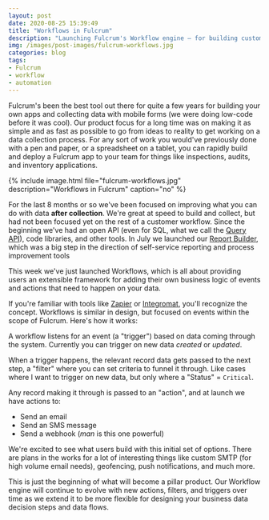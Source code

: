 ```yaml
---
layout: post
date: 2020-08-25 15:39:49
title: "Workflows in Fulcrum"
description: "Launching Fulcrum's Workflow engine — for building custom, event-driven data flows with Fulcrum data."
img: /images/post-images/fulcrum-workflows.jpg
categories: blog
tags:
- Fulcrum
- workflow
- automation
---
```


Fulcrum's been the best tool out there for quite a few years for building your own apps and collecting data with mobile forms (we were doing low-code before it was cool). Our product focus for a long time was on making it as simple and as fast as possible to go from ideas to reality to get working on a data collection process. For any sort of work you would've previously done with a pen and paper, or a spreadsheet on a tablet, you can rapidly build and deploy a Fulcrum app to your team for things like inspections, audits, and inventory applications.

{% include image.html file="fulcrum-workflows.jpg" description="Workflows in Fulcrum" caption="no" %}

For the last 8 months or so we've been focused on improving what you can do with data __after collection__. We're great at speed to build and collect, but had not been focused yet on the rest of a customer workflow. Since the beginning we've had an open API (even for SQL, what we call the [Query API](https://docs.fulcrumapp.com/reference#query-intro "Fulcrum Query API")), code libraries, and other tools. In July we launched our [Report Builder](/post/fulcrum-report-builder/ "Fulcrum Report Builder"), which was a big step in the direction of self-service reporting and process improvement tools

This week we've just launched Workflows, which is all about providing users an extensible framework for adding their own business logic of events and actions that need to happen on your data.

If you're familiar with tools like [Zapier](https://www.zapier.com "Zapier") or [Integromat](https://www.integromat.com/en/ "Integromat"), you'll recognize the concept. Workflows is similar in design, but focused on events within the scope of Fulcrum. Here's how it works:

A workflow listens for an event (a "trigger") based on data coming through the system. Currently you can trigger on new data _created_ or _updated_.

When a trigger happens, the relevant record data gets passed to the next step, a "filter" where you can set criteria to funnel it through. Like cases where I want to trigger on new data, but only where a "Status" = `Critical`.

Any record making it through is passed to an "action", and at launch we have actions to:

* Send an email
* Send an SMS message
* Send a webhook (_man_ is this one powerful)

We're excited to see what users build with this initial set of options. There are plans in the works for a lot of interesting things like custom SMTP (for high volume email needs), geofencing, push notifications, and much more.

This is just the beginning of what will become a pillar product. Our Workflow engine will continue to evolve with new actions, filters, and triggers over time as we extend it to be more flexible for designing your business data decision steps and data flows.
